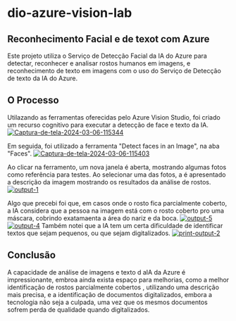 # dio-azure-vision-lab

## Reconhecimento Facial e de texot com Azure
Este projeto utiliza o Serviço de Detecção Facial da IA do Azure para detectar, reconhecer e analisar rostos humanos em imagens, e reconhecimento de texto em imagens com o uso do Serviço de Detecção de texto da IA do Azure.

## O Processo
Utilazando as ferramentas oferecidas pelo Azure Vision Studio, foi criado um recurso cognitivo para executar a detecção de face e texto da IA. 
<a href="https://ibb.co/0ZRQTys"><img src="https://i.ibb.co/d6w7F4m/Captura-de-tela-2024-03-06-115344.png" alt="Captura-de-tela-2024-03-06-115344" border="0"></a>

Em seguida, foi utilizado a ferramenta "Detect faces in an Image", na aba "Faces". 
<a href="https://ibb.co/Rb88d3C"><img src="https://i.ibb.co/nmppt7D/Captura-de-tela-2024-03-06-115403.png" alt="Captura-de-tela-2024-03-06-115403" border="0"></a>

Ao clicar na ferramento, um nova janela é aberta, mostrando algumas fotos como referência para testes. Ao selecionar uma das fotos, a é apresentado a descrição da imagem mostrando os resultados da análise de rostos.
<a href="https://ibb.co/HTJc9vF"><img src="https://i.ibb.co/3mJxPXr/output-1.png" alt="output-1" border="0"></a>

Algo que precebi foi que, em casos onde o rosto fica parcialmente coberto, a IA considera que a pessoa na imagem está com o rosto coberto pro uma máscara, cobrindo exatamaenta a área do nariz e da boca.
<a href="https://ibb.co/5h6mrqj"><img src="https://i.ibb.co/Xxb17m5/output-5.png" alt="output-5" border="0"></a>
<a href="https://ibb.co/tByWTv8"><img src="https://i.ibb.co/cJz7SZD/output-4.png" alt="output-4" border="0"></a>
Também notei que a IA tem um certa dificuldade de identificar textos que sejam pequenos, ou que sejam digitalizados.
<a href="https://ibb.co/6v3jKsD"><img src="https://i.ibb.co/FsSRQ78/print-output-2.png" alt="print-output-2" border="0"></a>

## Conclusão

A capacidade de análise de imagens e texto d aIA da Azure é impressionante, embroa ainda exista espaço para melhorias, como a melhor identificação de rostos parcialmente cobertos
, utilizando uma descrição mais precisa, e a identificação de documentos digitalizados, embora a tecnologia não seja a culpada, uma vez que os mesmos documentos sofrem perda de qualidade quando digitalizados.




